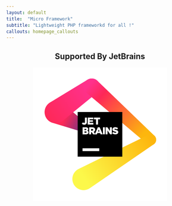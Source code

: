 ```yaml
---
layout: default
title:  "Micro Framework"
subtitle: "Lightweight PHP frameworkd for all !"
callouts: homepage_callouts
---
```


<div align="center">
  <h2> Supported By JetBrains </h2>
  <a href="https://jetbrains.com"> <img alt="JetBrains" src="/assets/jb_beam.svg" /> </a>
</div>

